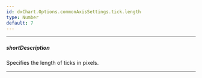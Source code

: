 ```yaml
---
id: dxChart.Options.commonAxisSettings.tick.length
type: Number
default: 7
---
```

---
##### shortDescription
Specifies the length of ticks in pixels.

---
